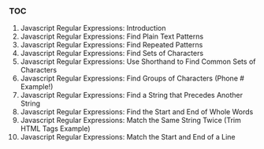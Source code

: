 ### TOC

1. Javascript Regular Expressions: Introduction
2. Javascript Regular Expressions: Find Plain Text Patterns
3. Javascript Regular Expressions: Find Repeated Patterns
4. Javascript Regular Expressions: Find Sets of Characters
5. Javascript Regular Expressions: Use Shorthand to Find Common Sets of Characters
6. Javascript Regular Expressions: Find Groups of Characters (Phone # Example!)
7. Javascript Regular Expressions: Find a String that Precedes Another String
8. Javascript Regular Expressions: Find the Start and End of Whole Words
9. Javascript Regular Expressions: Match the Same String Twice (Trim HTML Tags Example)
10. Javascript Regular Expressions: Match the Start and End of a Line
